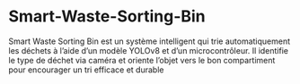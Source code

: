 # Smart-Waste-Sorting-Bin
Smart Waste Sorting Bin est un système intelligent qui trie automatiquement les déchets à l’aide d’un modèle YOLOv8 et d’un microcontrôleur. Il identifie le type de déchet via caméra et oriente l’objet vers le bon compartiment pour encourager un tri efficace et durable
